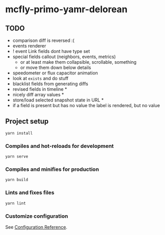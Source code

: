 # mcfly-primo-yamr-delorean

## TODO

- comparison diff is reversed :(
- events renderer
- ! event Link fields dont have type set
- special fields callout (neighbors, events, metrics)
  - or at least make them collapsible, scrollable, something
  - or move them down below details
- speedometer or flux capacitor animation
- look at `exists` and do stuff
- blacklist fields from generating diffs
- revised fields in timeline *
- nicely diff array values *
- store/load selected snapshot state in URL *
- if a field is present but has no value the label is rendered, but no value


## Project setup
```
yarn install
```

### Compiles and hot-reloads for development
```
yarn serve
```

### Compiles and minifies for production
```
yarn build
```

### Lints and fixes files
```
yarn lint
```

### Customize configuration
See [Configuration Reference](https://cli.vuejs.org/config/).
